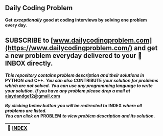 ## Daily Coding Problem
**Get** ***exceptionally*** **good at coding interviews by solving one problem every day.**

**SUBSCRIBE to [www.dailycodingproblem.com](https://www.dailycodingproblem.com/) and get a new problem everyday delivered to your :envelope_with_arrow: INBOX directly.**
---------
***This repository contains problem description and their solutions in*** **PYTHON** ***and*** **C++.**
***You can also*** **CONTRIBUTE** ***your solution for problems which are not solved.***
***You can use any programming language to write your solution.***
***If you have any problem please drop a mail at*** **ajaydandge12@gmail.com**

***By clicking below button you will be redirected to*** **INDEX** ***where all problems are listed.***  
***You can click on*** **PROBLEM** ***to view problem description and its solution.***

|**:file_folder: [INDEX](https://github.com/theInvincible/Daily-Coding-Problem/blob/master/Collection/INDEX.md)**|
|----------------------------------------------------------------------------------------------------------------|

